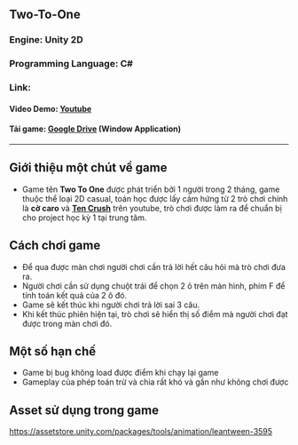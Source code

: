 ## Two-To-One 
### Engine: Unity 2D
### Programming Language: C#
### Link:
#### Video Demo: [Youtube](https://youtu.be/zcZnKpUGgD4 "GoogleDrive")
#### Tải game: [Google Drive](https://drive.google.com/file/d/1r31vvh5_dk3SvK_wm2D5N5Tte-Oikfet/view?usp=sharing "GoogleDrive") (Window Application)
***
## Giới thiệu một chút về game

- Game tên **Two To One** được phát triển bởi 1 người trong 2 tháng, game thuộc thể loại 2D casual, toán học được lấy cảm hứng
từ 2 trò chơi chính là **cờ caro** và **[**Ten Crush**](https://www.youtube.com/shorts/cOfEM2ubNb8 "YoutubeLink")** trên youtube, trò chơi được làm ra để chuẩn bị cho project học kỳ 1 tại trung tâm.
## Cách chơi game

- Để qua được màn chơi người chơi cần trả lời hết câu hỏi mà trò chơi đưa ra.
- Người chơi cần sử dụng chuột trái để chọn 2 ô trên màn hình, phím F để tính toán kết quả của 2 ô đó.
- Game sẽ kết thúc khi người chơi trả lời sai 3 câu.
- Khi kết thúc phiên hiện tại, trò chơi sẽ hiển thị số điểm mà người chơi đạt được trong màn chơi đó.

## Một số hạn chế
- Game bị bug không load được điểm khi chạy lại game
- Gameplay của phép toán trừ và chia rất khó và gần như không chơi được

## Asset sử dụng trong game
https://assetstore.unity.com/packages/tools/animation/leantween-3595
